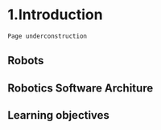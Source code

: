 # 1.Introduction

```{admonition} Note
Page underconstruction
```

## Robots

## Robotics Software Architure

## Learning objectives
